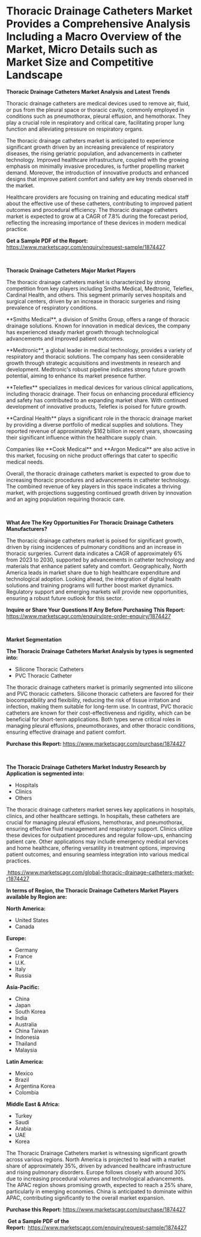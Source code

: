 <p><h1>Thoracic Drainage Catheters Market Provides a Comprehensive Analysis Including a Macro Overview of the Market, Micro Details such as Market Size and Competitive Landscape</h1></p><p><strong>Thoracic Drainage Catheters Market Analysis and Latest Trends</strong></p>
<p><p>Thoracic drainage catheters are medical devices used to remove air, fluid, or pus from the pleural space or thoracic cavity, commonly employed in conditions such as pneumothorax, pleural effusion, and hemothorax. They play a crucial role in respiratory and critical care, facilitating proper lung function and alleviating pressure on respiratory organs.</p><p>The thoracic drainage catheters market is anticipated to experience significant growth driven by an increasing prevalence of respiratory diseases, the rising geriatric population, and advancements in catheter technology. Improved healthcare infrastructure, coupled with the growing emphasis on minimally invasive procedures, is further propelling market demand. Moreover, the introduction of innovative products and enhanced designs that improve patient comfort and safety are key trends observed in the market.</p><p>Healthcare providers are focusing on training and educating medical staff about the effective use of these catheters, contributing to improved patient outcomes and procedural efficiency. The thoracic drainage catheters market is expected to grow at a CAGR of 7.8% during the forecast period, reflecting the increasing importance of these devices in modern medical practice.</p></p>
<p><strong>Get a Sample PDF of the Report:&nbsp;</strong> <a href="https://www.marketscagr.com/enquiry/request-sample/1874427?utm_campaign=3195&utm_medium=2&utm_source=Github&utm_content=ia&utm_term=13042025&utm_id=thoracic-drainage-catheters">https://www.marketscagr.com/enquiry/request-sample/1874427</a></p>
<p>&nbsp;</p>
<p><strong>Thoracic Drainage Catheters Major Market Players</strong></p>
<p><p>The thoracic drainage catheters market is characterized by strong competition from key players including Smiths Medical, Medtronic, Teleflex, Cardinal Health, and others. This segment primarily serves hospitals and surgical centers, driven by an increase in thoracic surgeries and rising prevalence of respiratory conditions.</p><p>**Smiths Medical**, a division of Smiths Group, offers a range of thoracic drainage solutions. Known for innovation in medical devices, the company has experienced steady market growth through technological advancements and improved patient outcomes.</p><p>**Medtronic**, a global leader in medical technology, provides a variety of respiratory and thoracic solutions. The company has seen considerable growth through strategic acquisitions and investments in research and development. Medtronic's robust pipeline indicates strong future growth potential, aiming to enhance its market presence further.</p><p>**Teleflex** specializes in medical devices for various clinical applications, including thoracic drainage. Their focus on enhancing procedural efficiency and safety has contributed to an expanding market share. With continued development of innovative products, Teleflex is poised for future growth.</p><p>**Cardinal Health** plays a significant role in the thoracic drainage market by providing a diverse portfolio of medical supplies and solutions. They reported revenue of approximately $162 billion in recent years, showcasing their significant influence within the healthcare supply chain.</p><p>Companies like **Cook Medical** and **Argon Medical** are also active in this market, focusing on niche product offerings that cater to specific medical needs. </p><p>Overall, the thoracic drainage catheters market is expected to grow due to increasing thoracic procedures and advancements in catheter technology. The combined revenue of key players in this space indicates a thriving market, with projections suggesting continued growth driven by innovation and an aging population requiring thoracic care.</p></p>
<p>&nbsp;</p>
<p><strong>What Are The Key Opportunities For Thoracic Drainage Catheters Manufacturers?</strong></p>
<p><p>The thoracic drainage catheters market is poised for significant growth, driven by rising incidences of pulmonary conditions and an increase in thoracic surgeries. Current data indicates a CAGR of approximately 6% from 2023 to 2030, supported by advancements in catheter technology and materials that enhance patient safety and comfort. Geographically, North America leads in market share due to high healthcare expenditure and technological adoption. Looking ahead, the integration of digital health solutions and training programs will further boost market dynamics. Regulatory support and emerging markets will provide new opportunities, ensuring a robust future outlook for this sector.</p></p>
<p><strong>Inquire or Share Your Questions If Any Before Purchasing This Report:</strong> <a href="https://www.marketscagr.com/enquiry/pre-order-enquiry/1874427?utm_campaign=3195&utm_medium=2&utm_source=Github&utm_content=ia&utm_term=13042025&utm_id=thoracic-drainage-catheters">https://www.marketscagr.com/enquiry/pre-order-enquiry/1874427</a></p>
<p>&nbsp;</p>
<p><strong>Market Segmentation</strong></p>
<p><strong>The Thoracic Drainage Catheters Market Analysis by types is segmented into:</strong></p>
<p><ul><li>Silicone Thoracic Catheters</li><li>PVC Thoracic Catheter</li></ul></p>
<p><p>The thoracic drainage catheters market is primarily segmented into silicone and PVC thoracic catheters. Silicone thoracic catheters are favored for their biocompatibility and flexibility, reducing the risk of tissue irritation and infection, making them suitable for long-term use. In contrast, PVC thoracic catheters are known for their cost-effectiveness and rigidity, which can be beneficial for short-term applications. Both types serve critical roles in managing pleural effusions, pneumothoraxes, and other thoracic conditions, ensuring effective drainage and patient comfort.</p></p>
<p><strong>Purchase this Report:&nbsp;</strong><a href="https://www.marketscagr.com/purchase/1874427?utm_campaign=3195&utm_medium=2&utm_source=Github&utm_content=ia&utm_term=13042025&utm_id=thoracic-drainage-catheters">https://www.marketscagr.com/purchase/1874427</a></p>
<p>&nbsp;</p>
<p><strong>The Thoracic Drainage Catheters Market Industry Research by Application is segmented into:</strong></p>
<p><ul><li>Hospitals</li><li>Clinics</li><li>Others</li></ul></p>
<p><p>The thoracic drainage catheters market serves key applications in hospitals, clinics, and other healthcare settings. In hospitals, these catheters are crucial for managing pleural effusions, hemothorax, and pneumothorax, ensuring effective fluid management and respiratory support. Clinics utilize these devices for outpatient procedures and regular follow-ups, enhancing patient care. Other applications may include emergency medical services and home healthcare, offering versatility in treatment options, improving patient outcomes, and ensuring seamless integration into various medical practices.</p></p>
<p><a href="https://www.marketscagr.com/global-thoracic-drainage-catheters-market-r1874427?utm_campaign=3195&utm_medium=2&utm_source=Github&utm_content=ia&utm_term=13042025&utm_id=thoracic-drainage-catheters">&nbsp;https://www.marketscagr.com/global-thoracic-drainage-catheters-market-r1874427</a></p>
<p><strong>In terms of Region, the Thoracic Drainage Catheters Market Players available by Region are:</strong></p>
<p>
    <p> <strong> North America: </strong>
        <ul>
            <li>United States</li>
            <li>Canada</li>
        </ul>
        </p> 
    <p> <strong> Europe: </strong>
        <ul>
            <li>Germany</li>
            <li>France</li>
            <li>U.K.</li>
            <li>Italy</li>
            <li>Russia</li>
        </ul>
        </p> 
    <p> <strong> Asia-Pacific: </strong>
        <ul>
            <li>China</li>
            <li>Japan</li>
            <li>South Korea</li>
            <li>India</li>
            <li>Australia</li>
            <li>China Taiwan</li>
            <li>Indonesia</li>
            <li>Thailand</li>
            <li>Malaysia</li>
        </ul>
        </p> 
    <p> <strong> Latin America: </strong>
        <ul>
            <li>Mexico</li>
            <li>Brazil</li>
            <li>Argentina Korea</li>
            <li>Colombia</li>
        </ul>
        </p> 
    <p> <strong> Middle East & Africa: </strong>
        <ul>
            <li>Turkey</li>
            <li>Saudi</li>
            <li>Arabia</li>
            <li>UAE</li>
            <li>Korea</li>
        </ul>
    </p>
    </p>
<p><p>The Thoracic Drainage Catheters market is witnessing significant growth across various regions. North America is projected to lead with a market share of approximately 35%, driven by advanced healthcare infrastructure and rising pulmonary disorders. Europe follows closely with around 30% due to increasing procedural volumes and technological advancements. The APAC region shows promising growth, expected to reach a 25% share, particularly in emerging economies. China is anticipated to dominate within APAC, contributing significantly to the overall market expansion.</p></p>
<p><strong>Purchase this Report: </strong><a href="https://www.marketscagr.com/purchase/1874427?utm_campaign=3195&utm_medium=2&utm_source=Github&utm_content=ia&utm_term=13042025&utm_id=thoracic-drainage-catheters">https://www.marketscagr.com/purchase/1874427</a></p>
<p>&nbsp;<strong>Get a Sample PDF of the Report:&nbsp;&nbsp;</strong><a href="https://www.marketscagr.com/enquiry/request-sample/1874427?utm_campaign=3195&utm_medium=2&utm_source=Github&utm_content=ia&utm_term=13042025&utm_id=thoracic-drainage-catheters">https://www.marketscagr.com/enquiry/request-sample/1874427</a></p>
<p><strong></strong></p>
<p><p></p><p></p><p></p></p>